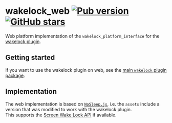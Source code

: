 # wakelock_web [![Pub version](https://img.shields.io/pub/v/wakelock_platform_interface.svg)](https://pub.dev/packages/wakelock_web) [![GitHub stars](https://img.shields.io/github/stars/creativecreatorormaybenot/wakelock.svg)](https://github.com/creativecreatorormaybenot/wakelock) 

Web platform implementation of the `wakelock_platform_interface` for the 
[wakelock plugin][wakelock GitHub].

## Getting started

If you want to use the wakelock plugin on web, see the [main `wakelock` plugin package](https://pub.dev/packages/wakelock).

## Implementation

The web implementation is based on [`NoSleep.js`](https://github.com/richtr/NoSleep.js/), i.e.
the `assets` include a version that was modified to work with the wakelock plugin.  
This supports the [Screen Wake Lock API](https://developer.mozilla.org/en-US/docs/Web/API/Screen_Wake_Lock_API)
if available.

[wakelock GitHub]: https://github.com/creativecreatorormaybenot/wakelock
